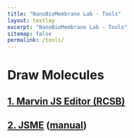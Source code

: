 ```yaml
---
title: "NanoBioMembrane Lab - Tools"
layout: textlay
excerpt: "NanoBioMembrane Lab - Tools"
sitemap: false
permalink: /tools/
---
```


# Draw Molecules
## [1. Marvin JS Editor (RCSB)](https://www.rcsb.org/chemical-sketch)
## [2. JSME](https://jsme-editor.github.io/dist/JSME_test.html) ([manual](https://jsme-editor.github.io/help.html))
